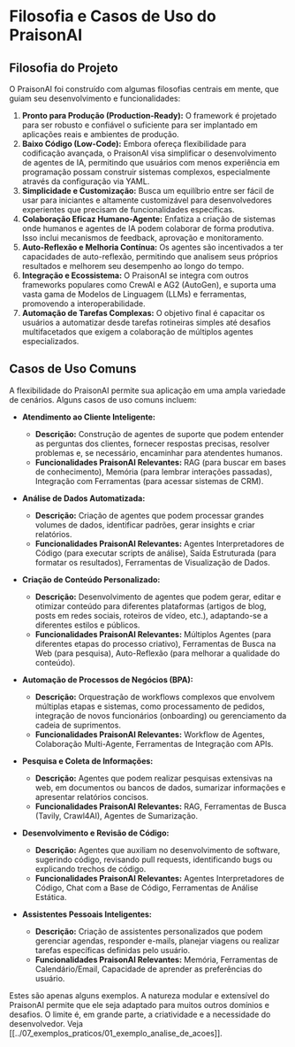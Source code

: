 # Filosofia e Casos de Uso do PraisonAI

## Filosofia do Projeto

O PraisonAI foi construído com algumas filosofias centrais em mente, que guiam seu desenvolvimento e funcionalidades:

1.  **Pronto para Produção (Production-Ready):** O framework é projetado para ser robusto e confiável o suficiente para ser implantado em aplicações reais e ambientes de produção.
2.  **Baixo Código (Low-Code):** Embora ofereça flexibilidade para codificação avançada, o PraisonAI visa simplificar o desenvolvimento de agentes de IA, permitindo que usuários com menos experiência em programação possam construir sistemas complexos, especialmente através da configuração via YAML.
3.  **Simplicidade e Customização:** Busca um equilíbrio entre ser fácil de usar para iniciantes e altamente customizável para desenvolvedores experientes que precisam de funcionalidades específicas.
4.  **Colaboração Eficaz Humano-Agente:** Enfatiza a criação de sistemas onde humanos e agentes de IA podem colaborar de forma produtiva. Isso inclui mecanismos de feedback, aprovação e monitoramento.
5.  **Auto-Reflexão e Melhoria Contínua:** Os agentes são incentivados a ter capacidades de auto-reflexão, permitindo que analisem seus próprios resultados e melhorem seu desempenho ao longo do tempo.
6.  **Integração e Ecossistema:** O PraisonAI se integra com outros frameworks populares como CrewAI e AG2 (AutoGen), e suporta uma vasta gama de Modelos de Linguagem (LLMs) e ferramentas, promovendo a interoperabilidade.
7.  **Automação de Tarefas Complexas:** O objetivo final é capacitar os usuários a automatizar desde tarefas rotineiras simples até desafios multifacetados que exigem a colaboração de múltiplos agentes especializados.

## Casos de Uso Comuns

A flexibilidade do PraisonAI permite sua aplicação em uma ampla variedade de cenários. Alguns casos de uso comuns incluem:

*   **Atendimento ao Cliente Inteligente:**
    *   **Descrição:** Construção de agentes de suporte que podem entender as perguntas dos clientes, fornecer respostas precisas, resolver problemas e, se necessário, encaminhar para atendentes humanos.
    *   **Funcionalidades PraisonAI Relevantes:** RAG (para buscar em bases de conhecimento), Memória (para lembrar interações passadas), Integração com Ferramentas (para acessar sistemas de CRM).

*   **Análise de Dados Automatizada:**
    *   **Descrição:** Criação de agentes que podem processar grandes volumes de dados, identificar padrões, gerar insights e criar relatórios.
    *   **Funcionalidades PraisonAI Relevantes:** Agentes Interpretadores de Código (para executar scripts de análise), Saída Estruturada (para formatar os resultados), Ferramentas de Visualização de Dados.

*   **Criação de Conteúdo Personalizado:**
    *   **Descrição:** Desenvolvimento de agentes que podem gerar, editar e otimizar conteúdo para diferentes plataformas (artigos de blog, posts em redes sociais, roteiros de vídeo, etc.), adaptando-se a diferentes estilos e públicos.
    *   **Funcionalidades PraisonAI Relevantes:** Múltiplos Agentes (para diferentes etapas do processo criativo), Ferramentas de Busca na Web (para pesquisa), Auto-Reflexão (para melhorar a qualidade do conteúdo).

*   **Automação de Processos de Negócios (BPA):**
    *   **Descrição:** Orquestração de workflows complexos que envolvem múltiplas etapas e sistemas, como processamento de pedidos, integração de novos funcionários (onboarding) ou gerenciamento da cadeia de suprimentos.
    *   **Funcionalidades PraisonAI Relevantes:** Workflow de Agentes, Colaboração Multi-Agente, Ferramentas de Integração com APIs.

*   **Pesquisa e Coleta de Informações:**
    *   **Descrição:** Agentes que podem realizar pesquisas extensivas na web, em documentos ou bancos de dados, sumarizar informações e apresentar relatórios concisos.
    *   **Funcionalidades PraisonAI Relevantes:** RAG, Ferramentas de Busca (Tavily, Crawl4AI), Agentes de Sumarização.

*   **Desenvolvimento e Revisão de Código:**
    *   **Descrição:** Agentes que auxiliam no desenvolvimento de software, sugerindo código, revisando pull requests, identificando bugs ou explicando trechos de código.
    *   **Funcionalidades PraisonAI Relevantes:** Agentes Interpretadores de Código, Chat com a Base de Código, Ferramentas de Análise Estática.

*   **Assistentes Pessoais Inteligentes:**
    *   **Descrição:** Criação de assistentes personalizados que podem gerenciar agendas, responder e-mails, planejar viagens ou realizar tarefas específicas definidas pelo usuário.
    *   **Funcionalidades PraisonAI Relevantes:** Memória, Ferramentas de Calendário/Email, Capacidade de aprender as preferências do usuário.

Estes são apenas alguns exemplos. A natureza modular e extensível do PraisonAI permite que ele seja adaptado para muitos outros domínios e desafios. O limite é, em grande parte, a criatividade e a necessidade do desenvolvedor.
Veja [[../07_exemplos_praticos/01_exemplo_analise_de_acoes]].
